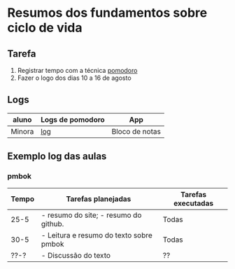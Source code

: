# Resumos dos fundamentos sobre ciclo de vida

## Tarefa

1. Registrar tempo com a técnica [pomodoro](https://francescocirillo.com/pages/pomodoro-technique)
2. Fazer o logo dos dias 10 a 16 de agosto


## Logs

| aluno | Logs de pomodoro | App |
| --- | --- | --- |
| Minora | [log](pomodoro-minora) | Bloco de notas |

## Exemplo log das aulas

### pmbok

| Tempo | Tarefas planejadas | Tarefas executadas |
| --- | --- | --- |
| 25-5 | - resumo do site; - resumo do github. | Todas |
| 30-5 | - Leitura e resumo do texto sobre pmbok | Todas |
| ??-? | - Discussão do texto | ?? |
